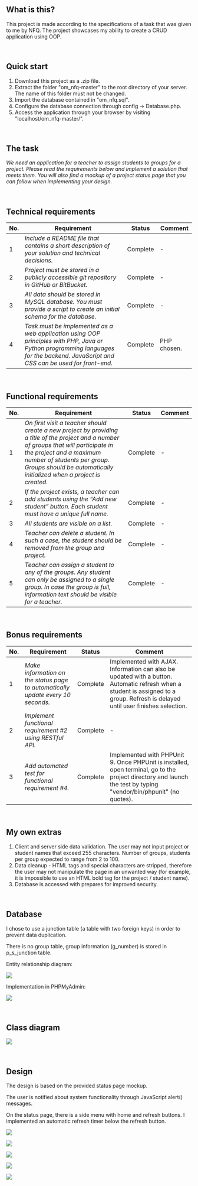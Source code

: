 ## What is this?
This project is made according to the specifications of a task that was given to me by NFQ. The project showcases my ability to create a CRUD application using OOP.

&nbsp;
## Quick start
1. Download this project as a .zip file.
2. Extract the folder "om_nfq-master" to the root directory of your server. The name of this folder must not be changed.
3. Import the database contained in "om_nfq.sql".
4. Configure the database connection through config &rarr; Database.php.
5. Access the application through your browser by visiting "localhost/om_nfq-master/".

&nbsp;
## The task
_We need an application for a teacher to assign students to groups for a project. Please read the requirements below and implement a solution that meets them. You will also find a mockup of a project status page that you can follow when implementing your design._

&nbsp;
## Technical requirements
No. | Requirement | Status | Comment
-|-|-|-
1 | _Include a README file that contains a short description of your solution and technical decisions._ | Complete | -
2 | _Project must be stored in a publicly accessible git repository in GitHub or BitBucket._ | Complete | -
3 | _All data should be stored in MySQL database. You must provide a script to create an initial schema for the database._ | Complete | -
4 | _Task must be implemented as a web application using OOP principles with PHP, Java or Python programming languages for the backend. JavaScript and CSS can be used for front-end._ | Complete | PHP chosen.

&nbsp;
## Functional requirements
No. | Requirement | Status | Comment
-|-|-|-
1 | _On first visit a teacher should create a new project by providing a title of the project and a number of groups that will participate in the project and a maximum number of students per group. Groups should be automatically initialized when a project is created._ | Complete | -
2 | _If the project exists, a teacher can add students using the “Add new student” button. Each student must have a unique full name._ | Complete | -
3 | _All students are visible on a list._ | Complete | -
4 | _Teacher can delete a student. In such a case, the student should be removed from the group and project._ | Complete | -
5 | _Teacher can assign a student to any of the groups. Any student can only be assigned to a single group. In case the group is full, information text should be visible for a teacher._ | Complete | -

&nbsp;
## Bonus requirements
No. | Requirement | Status | Comment
-|-|-|-
1 | _Make information on the status page to automatically update every 10 seconds._ | Complete | Implemented with AJAX. Information can also be updated with a button. Automatic refresh when a student is assigned to a group. Refresh is delayed until user finishes selection.
2 | _Implement functional requirement #2 using RESTful API._ | Complete | -
3 | _Add automated test for functional requirement #4._ | Complete | Implemented with PHPUnit 9. Once PHPUnit is installed, open terminal, go to the project directory and launch the test by typing "vendor/bin/phpunit" (no quotes).

&nbsp;
## My own extras
1. Client and server side data validation. The user may not input project or student names that exceed 255 characters. Number of groups, students per group expected to range from 2 to 100.
2. Data cleanup - HTML tags and special characters are stripped, therefore the user may not manipulate the page in an unwanted way (for example, it is impossible to use an HTML bold tag for the project / student name).
3. Database is accessed with prepares for improved security.

&nbsp;
## Database
I chose to use a junction table (a table with two foreign keys) in order to prevent data duplication.

There is no group table, group information (g_number) is stored in p_s_junction table.

Entity relationship diagram:

![](./images/NFQ_ER_Diagram.jpg)

Implementation in PHPMyAdmin:

![](./images/phpmyadmin.jpg)

&nbsp;
## Class diagram

![](./images/NFQ_Class_Diagram.jpg)

&nbsp;
## Design
The design is based on the provided status page mockup.

The user is notified about system functionality through JavaScript alert() messages.

On the status page, there is a side menu with home and refresh buttons. I implemented an automatic refresh timer below the refresh button.

![](./images/index.jpg)

![](./images/index_form.jpg)

![](./images/index_alert.jpg)

![](./images/projectStatus.jpg)

![](./images/projectStatus_form.jpg)